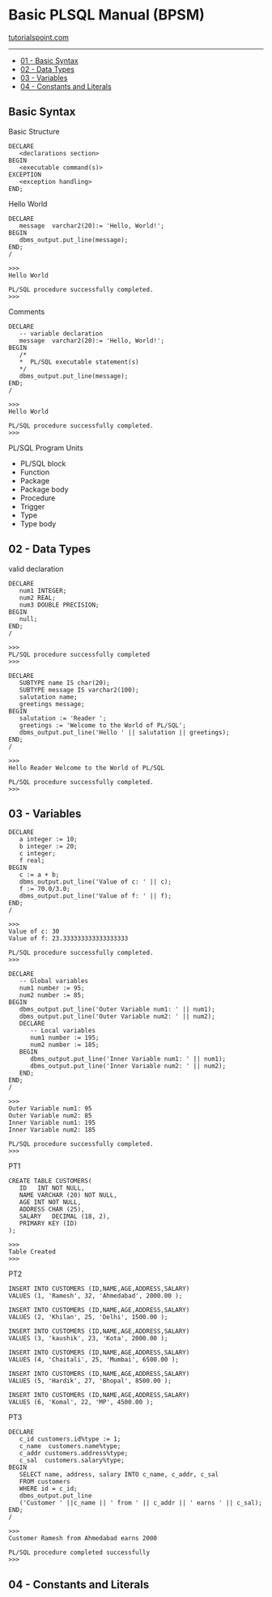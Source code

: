 
Basic PLSQL Manual (BPSM)
======

[tutorialspoint.com](https://www.tutorialspoint.com/plsql/index.htm)

---

* <a href='#01'>01 - Basic Syntax</a>
* <a href='#02'>02 - Data Types</a>
* <a href='#03'>03 - Variables</a>
* <a href='#04'>04 - Constants and Literals</a>

<h2 id="01">Basic Syntax</h2>

Basic Structure

```
DECLARE 
   <declarations section> 
BEGIN 
   <executable command(s)>
EXCEPTION 
   <exception handling> 
END;
```

Hello World

```
DECLARE 
   message  varchar2(20):= 'Hello, World!'; 
BEGIN 
   dbms_output.put_line(message); 
END; 
/ 

>>>
Hello World  

PL/SQL procedure successfully completed.
>>>
```

Comments

```
DECLARE 
   -- variable declaration 
   message  varchar2(20):= 'Hello, World!'; 
BEGIN 
   /* 
   *  PL/SQL executable statement(s) 
   */ 
   dbms_output.put_line(message); 
END; 
/

>>>
Hello World

PL/SQL procedure successfully completed.
>>>
```

PL/SQL Program Units

  * PL/SQL block
  * Function
  * Package
  * Package body
  * Procedure
  * Trigger
  * Type
  * Type body
    
<h2 id="02">02 - Data Types</h2>

valid declaration

```
DECLARE 
   num1 INTEGER; 
   num2 REAL; 
   num3 DOUBLE PRECISION; 
BEGIN 
   null; 
END; 
/ 

>>>
PL/SQL procedure successfully completed 
>>>
```

```
DECLARE 
   SUBTYPE name IS char(20); 
   SUBTYPE message IS varchar2(100); 
   salutation name; 
   greetings message; 
BEGIN 
   salutation := 'Reader '; 
   greetings := 'Welcome to the World of PL/SQL'; 
   dbms_output.put_line('Hello ' || salutation || greetings); 
END; 
/ 

>>>
Hello Reader Welcome to the World of PL/SQL 
 
PL/SQL procedure successfully completed.
>>>
```

<h2 id="03">03 - Variables</h2>

```
DECLARE 
   a integer := 10; 
   b integer := 20; 
   c integer; 
   f real; 
BEGIN 
   c := a + b; 
   dbms_output.put_line('Value of c: ' || c); 
   f := 70.0/3.0; 
   dbms_output.put_line('Value of f: ' || f); 
END; 
/  

>>>
Value of c: 30 
Value of f: 23.333333333333333333  

PL/SQL procedure successfully completed. 
>>>
```

```
DECLARE 
   -- Global variables  
   num1 number := 95;  
   num2 number := 85;  
BEGIN  
   dbms_output.put_line('Outer Variable num1: ' || num1); 
   dbms_output.put_line('Outer Variable num2: ' || num2); 
   DECLARE  
      -- Local variables 
      num1 number := 195;  
      num2 number := 185;  
   BEGIN  
      dbms_output.put_line('Inner Variable num1: ' || num1); 
      dbms_output.put_line('Inner Variable num2: ' || num2); 
   END;  
END; 
/ 

>>>
Outer Variable num1: 95 
Outer Variable num2: 85 
Inner Variable num1: 195 
Inner Variable num2: 185  

PL/SQL procedure successfully completed. 
>>>
```

PT1

```
CREATE TABLE CUSTOMERS( 
   ID   INT NOT NULL, 
   NAME VARCHAR (20) NOT NULL, 
   AGE INT NOT NULL, 
   ADDRESS CHAR (25), 
   SALARY   DECIMAL (18, 2),        
   PRIMARY KEY (ID) 
);  

>>>
Table Created  
>>>
```

PT2

```
INSERT INTO CUSTOMERS (ID,NAME,AGE,ADDRESS,SALARY) 
VALUES (1, 'Ramesh', 32, 'Ahmedabad', 2000.00 );  

INSERT INTO CUSTOMERS (ID,NAME,AGE,ADDRESS,SALARY) 
VALUES (2, 'Khilan', 25, 'Delhi', 1500.00 );  

INSERT INTO CUSTOMERS (ID,NAME,AGE,ADDRESS,SALARY) 
VALUES (3, 'kaushik', 23, 'Kota', 2000.00 );
  
INSERT INTO CUSTOMERS (ID,NAME,AGE,ADDRESS,SALARY) 
VALUES (4, 'Chaitali', 25, 'Mumbai', 6500.00 ); 
 
INSERT INTO CUSTOMERS (ID,NAME,AGE,ADDRESS,SALARY) 
VALUES (5, 'Hardik', 27, 'Bhopal', 8500.00 );  

INSERT INTO CUSTOMERS (ID,NAME,AGE,ADDRESS,SALARY) 
VALUES (6, 'Komal', 22, 'MP', 4500.00 ); 
```

PT3

```
DECLARE 
   c_id customers.id%type := 1; 
   c_name  customers.name%type; 
   c_addr customers.address%type; 
   c_sal  customers.salary%type; 
BEGIN 
   SELECT name, address, salary INTO c_name, c_addr, c_sal 
   FROM customers 
   WHERE id = c_id;  
   dbms_output.put_line 
   ('Customer ' ||c_name || ' from ' || c_addr || ' earns ' || c_sal); 
END; 
/  

>>>
Customer Ramesh from Ahmedabad earns 2000  

PL/SQL procedure completed successfully
>>>
```

<h2 id="04">04 - Constants and Literals</h2>

